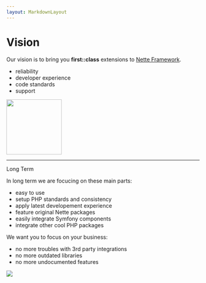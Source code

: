 ```yaml
---
layout: MarkdownLayout
---
```


# Vision

<div class="md:flex">
  <div class="flex-1">
    <div>
      Our vision is to bring you <strong>first::class</strong> extensions to <a target="_blank" href="https://nette.org">Nette Framework</a>.
    </div>
    <ul>
      <li>reliability</li>
      <li>developer experience</li>
      <li>code standards</li>
      <li>support</li>
    </ul>
  </div>
  <div class="flex-1">
    <img class="mx-auto" src="/contributte.png" width="144">
  </div>
</div>

<hr>

<div class="md:flex">
  <div class="flex-1 my-16">
    <div class="font-bold">Long Term</div>
    <p>
    In long term we are focucing on these main parts:
    </p>
    <ul>
      <li>easy to use</li>
      <li>setup PHP standards and consistency</li>
      <li>apply latest developement experience</li>
      <li>feature original Nette packages</li>
      <li>easily integrate Symfony components</li>
      <li>integrate other cool PHP packages</li>
    </ul>
    <p>
      We want you to focus on your business:
    </p>
    <ul>
      <li>no more troubles with 3rd party integrations</li>
      <li>no more outdated libraries</li>
      <li>no more undocumented features</li>
    </ul>
  </div>
  <div class="flex-1 my-16">
    <img class="mx-auto" src="https://cdn.contributte.org/welcome.jpg" loading="lazy">
  </div>
</div>
